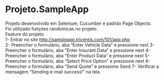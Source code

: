 # Projeto.SampleApp
Projeto desenvolvido em Selenium, Cucumber e padrão Page Objects.<br/>
Foi utilizado funções randomicas no projeto.<br/>
Feature do projeto:<br/>
1- Entrar no site http://sampleapp.tricentis.com/101/app.php<br/>
2- Preencher o formulário, aba “Enter Vehicle Data” e pressione next
3- Preencher o formulário, aba “Enter Insurant Data” e pressione next
4- Preencher o formulário, aba “Enter Product Data” e pressione next
5- Preencher o formulário, aba “Select Price Option” e pressione next
6- Preencher o formulário, aba “Send Quote” e pressione Send
7- Verificar a mensagem “Sending e-mail success!” na tela
